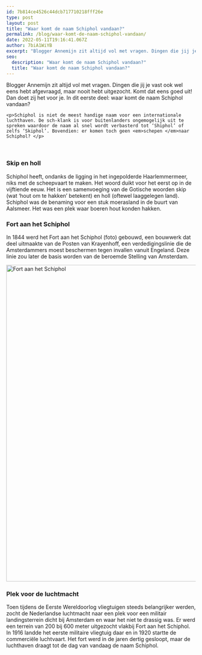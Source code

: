 ```yaml
---
id: 7b814ce4526c44dcb717710218fff26e
type: post
layout: post
title: "Waar komt de naam Schiphol vandaan?"
permalink: /blog/waar-komt-de-naam-schiphol-vandaan/
date: 2022-05-11T19:16:41.067Z
author: 7biA1WiYB
excerpt: "Blogger Annemijn zit altijd vol met vragen. Dingen die jij je vast ook wel eens hebt afgevraagd, maar nooit hebt uitgezocht. Komt dat eens goed uit! Dan doet zij het voor je. In dit eerste deel: waar komt de naam Schiphol vandaan?  "
seo:
  description: "Waar komt de naam Schiphol vandaan?"
  title: "Waar komt de naam Schiphol vandaan?"
---
```

Blogger Annemijn zit altijd vol met vragen. Dingen die jij je vast ook wel eens hebt afgevraagd, maar nooit hebt uitgezocht. Komt dat eens goed uit! Dan doet zij het voor je. In dit eerste deel: waar komt de naam Schiphol vandaan?  

    <p>Schiphol is niet de meest handige naam voor een internationale luchthaven. De sch-klank is voor buitenlanders ongemogelijk uit te spreken waardoor de naam al snel wordt verbasterd tot ‘Shiphol’ of zelfs ‘Skiphol’. Bovendien: er komen toch geen <em>schepen </em>naar Schiphol? </p>
<p> </p>
<h3>Skip en holl</h3>
<p>Schiphol heeft, ondanks de ligging in het ingepolderde Haarlemmermeer, niks met de scheepvaart te maken. Het woord duikt voor het eerst op in de vijftiende eeuw. Het is een samenvoeging van de Gotische woorden skip (wat ‘hout om te hakken’ betekent) en holl (oftewel laaggelegen land). Schiphol was de benaming voor een stuk moerasland in de buurt van Aalsmeer. Het was een plek waar boeren hout konden hakken.</p>
<h3>Fort aan het Schiphol</h3>
<p>In 1844 werd het Fort aan het Schiphol (foto) gebouwd, een bouwwerk dat deel uitmaakte van de Posten van Krayenhoff, een verdedigingslinie die de Amsterdammers moest beschermen tegen invallen vanuit Engeland. Deze linie zou later de basis worden van de beroemde Stelling van Amsterdam.</p>
<p><div class="media media-element-container media-default"><div id="file-538433" class="file file-image file-image-jpeg">

        
  
  <div class="content">
    <img alt="Fort aan het Schiphol" title="Fort aan het Schiphol" height="840" width="640" class="media-element file-default" data-delta="1" src="https://original.sevendays.nl/sites/default/files/schiphol_0.jpg">  </div>

  
</div>
</div>
<h3>Plek voor de luchtmacht</h3>
<p>Toen tijdens de Eerste Wereldoorlog vliegtuigen steeds belangrijker werden, zocht de Nederlandse luchtmacht naar een plek voor een militair landingsterrein dicht bij Amsterdam en waar het niet te drassig was. Er werd een terrein van 200 bij 600 meter uitgezocht vlakbij Fort aan het Schiphol. In 1916 landde het eerste militaire vliegtuig daar en in 1920 startte de commerciële luchtvaart. Het fort werd in de jaren dertig gesloopt, maar de luchthaven draagt tot de dag van vandaag de naam Schiphol. </p>  

